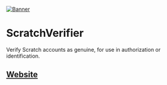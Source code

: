 [![Banner](https://u.cubeupload.com/smileycreations15/V732dJ.png)](https://scratchverifier.github.io/ScratchVerifier/)

# ScratchVerifier
Verify Scratch accounts as genuine, for use in authorization or identification.

## [Website](https://scratchverifier.github.io/ScratchVerifier/)
